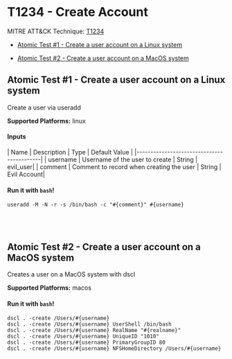 # T1234 - Create Account
MITRE ATT&CK Technique: [T1234](https://attack.mitre.org/wiki/Technique/T1234)


- [Atomic Test #1 - Create a user account on a Linux system](#atomic-test-1---create-a-user-account-on-a-linux-system)


- [Atomic Test #2 - Create a user account on a MacOS system](#atomic-test-2---create-a-user-account-on-a-macos-system)


## Atomic Test #1 - Create a user account on a Linux system
Create a user via useradd

**Supported Platforms:** linux


#### Inputs
| Name | Description | Type | Default Value | 
|-------------------------------------------|
    | username | Username of the user to create | String | evil_user|
    | comment | Comment to record when creating the user | String | Evil Account|

#### Run it with `bash`!
```
useradd -M -N -r -s /bin/bash -c "#{comment}" #{username}

```
<br/><br/>
## Atomic Test #2 - Create a user account on a MacOS system
Creates a user on a MacOS system with dscl

**Supported Platforms:** macos


#### Run it with `bash`!
```
dscl . -create /Users/#{username}
dscl . -create /Users/#{username} UserShell /bin/bash
dscl . -create /Users/#{username} RealName "#{realname}"
dscl . -create /Users/#{username} UniqueID "1010"
dscl . -create /Users/#{username} PrimaryGroupID 80
dscl . -create /Users/#{username} NFSHomeDirectory /Users/#{username}

```
<br/><br/>
